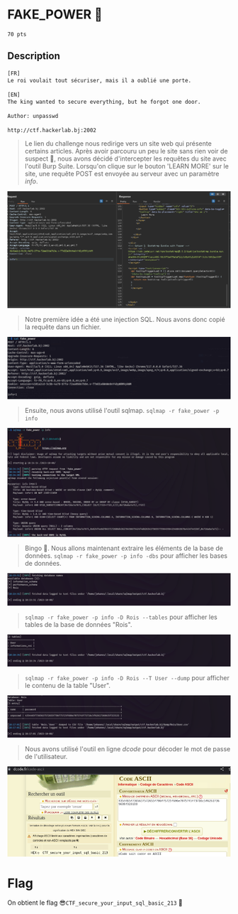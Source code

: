 # FAKE_POWER 🔌
```
70 pts
```
## Description
```
[FR]
Le roi voulait tout sécuriser, mais il a oublié une porte.

[EN]
The king wanted to secure everything, but he forgot one door.

Author: unpasswd

http://ctf.hackerlab.bj:2002
```
> Le lien du challenge nous redirige vers un site web qui présente certains articles.
> Après avoir parcouru un peu le site sans rien voir de suspect 🥲, nous avons décidé d'intercepter les requêtes du site avec l'outil Burp Suite.
> Lorsqu'on clique sur le bouton 'LEARN MORE' sur le site, une requête POST est envoyée au serveur avec un paramètre *info*.

<img src="File/fake1.png">

> Notre première idée a été une injection SQL. Nous avons donc copié la requête dans un fichier.

<img src="File/fake2.png">

> Ensuite, nous avons utilisé l'outil sqlmap. ```sqlmap -r fake_power -p info```

<img src="File/fake3.png">

> Bingo 🥳. Nous allons maintenant extraire les éléments de la base de données. ```sqlmap -r fake_power -p info -dbs``` pour afficher les bases de données.

<img src="File/fake4.png">

> ```sqlmap -r fake_power -p info -D Rois --tables``` pour afficher les tables de la base de données "Rois".

<img src="File/fake5.png">

> ```sqlmap -r fake_power -p info -D Rois --T User --dump``` pour afficher le contenu de la table "User".

<img src="File/fake6.png">

> Nous avons utilisé l'outil en ligne *dcode* pour décoder le mot de passe de l'utilisateur.

<img src="File/fake7.png">

# Flag

On obtient le flag 😎```CTF_secure_your_input_sql_basic_213``` 🚀
